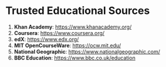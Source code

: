 # Trusted Educational Sources

1. **Khan Academy**: https://www.khanacademy.org/
2. **Coursera**: https://www.coursera.org/
3. **edX**: https://www.edx.org/
4. **MIT OpenCourseWare**: https://ocw.mit.edu/
5. **National Geographic**: https://www.nationalgeographic.com/
6. **BBC Education**: https://www.bbc.co.uk/education
